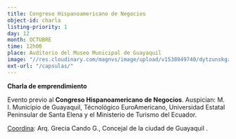 ```yaml
---
title: Congreso Hispanoamericano de Negocios
object-id: charla
listing-priority: 1
day: 12
month: OCTUBRE
time: 12h00
place: Auditorio del Museo Municipal de Guayaquil
image: "//res.cloudinary.com/magnvs/image/upload/v1538949740/dytzunskgzoyg5vtmrsd.jpg"
ext-url: "/capsulas/"
---
```

**Charla de emprendimiento**

Evento previo al **Congreso Hispanoamericano de Negocios**. Auspician: M. I. Municipio de Guayaquil, Técnológico EuroAmericano, Universidad Estatal Peninsular de Santa Elena y el Ministerio de Turismo del Ecuador.

<u>Coordina</u>: Arq. Grecia Cando G., Concejal de la ciudad de Guayaquil .
